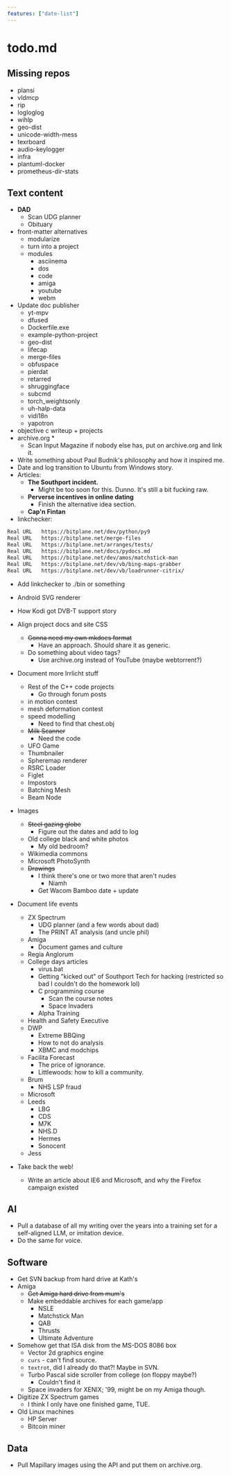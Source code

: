 ```yaml
---
features: ["date-list"]
---
```


# todo.md

## Missing repos
* plansi
* vldmcp
* rip
* logloglog
* wihlp
* geo-dist
* unicode-width-mess
* texrboard
* audio-keylogger
* infra
* plantuml-docker
* prometheus-dir-stats

## Text content
* **DAD**
  * Scan UDG planner
  * Obituary
* front-matter alternatives
  * modularize
  * turn into a project
  * modules
    * asciinema
    * dos
    * code
    * amiga
    * youtube
    * webm
* Update doc publisher
  * yt-mpv
  * dfused
  * Dockerfile.exe
  * example-python-project
  * geo-dist
  * lifecap
  * merge-files
  * obfuspace
  * pierdat
  * retarred
  * shruggingface
  * subcmd
  * torch\_weightsonly
  * uh-halp-data
  * vidi18n
  * yapotron
* objective c writeup + projects
* archive.org
  * 
  * Scan Input Magazine if nobody else has, put on archive.org and link it.
* Write something about Paul Budnik's philosophy and how it inspired me.
* Date and log transition to Ubuntu from Windows story.
* Articles:
  * __The Southport incident.__
    * Might be too soon for this. Dunno. It's still a bit fucking raw.
  * __Perverse incentives in online dating__
    * Finish the alternative idea section.
  * __Cap'n Fintan__
* linkchecker:
```txt
Real URL   https://bitplane.net/dev/python/py9
Real URL   https://bitplane.net/merge-files
Real URL   https://bitplane.net/arranges/tests/
Real URL   https://bitplane.net/docs/pydocs.md
Real URL   https://bitplane.net/dev/amos/matchstick-man
Real URL   https://bitplane.net/dev/vb/bing-maps-grabber
Real URL   https://bitplane.net/dev/vb/loadrunner-citrix/
```
  * Add linkchecker to ./bin or something
* Android SVG renderer
* How Kodi got DVB-T support story
* Align project docs and site CSS
  * ~~Gonna need my own mkdocs format~~
    * Have an approach. Should share it as generic.
  * Do something about video tags?
    * Use archive.org instead of YouTube (maybe webtorrent?)
* Document more Irrlicht stuff
  * Rest of the C++ code projects
    * Go through forum posts
  * in motion contest
  * mesh deformation contest
  * speed modelling
    * Need to find that chest.obj
  * ~~Milk Scanner~~
    * Need the code
  * UFO Game
  * Thumbnailer
  * Spheremap renderer
  * RSRC Loader
  * Figlet
  * Impostors
  * Batching Mesh
  * Beam Node

* Images
  * ~~Steel gazing globe~~
    * Figure out the dates and add to log
  * Old college black and white photos
    * My old bedroom?
  * Wikimedia commons
  * Microsoft PhotoSynth
  * ~~Drawings~~
    * I think there's one or two more that aren't nudes
      * Niamh
    * Get Wacom Bamboo date + update
* Document life events
  * ZX Spectrum
    * UDG planner (and a few words about dad)
    * The PRINT AT analysis (and uncle phil)
  * Amiga
    * Document games and culture
  * Regia Anglorum
  * College days articles
    * virus.bat
    * Getting "kicked out" of Southport Tech for hacking (restricted so bad I
      couldn't do the homework lol)
    * C programming course
      * Scan the course notes
      * Space Invaders
    * Alpha Training
  * Health and Safety Executive
  * DWP
    * Extreme BBQing
    * How to not do analysis
    * XBMC and modchips
  * Facilita Forecast
    * The price of ignorance.
    * Littlewoods: how to kill a community.
  * Brum
    * NHS LSP fraud
  * Microsoft
  * Leeds
    * LBG
    * CDS
    * M7K
    * NHS.D
    * Hermes
    * Sonocent
  * Jess

* Take back the web!
  * Write an article about IE6 and Microsoft, and why the Firefox campaign
    existed

## AI

* Pull a database of all my writing over the years into a training set for
  a self-aligned LLM, or imitation device.
* Do the same for voice.

## Software

* Get SVN backup from hard drive at Kath's
* Amiga
  * ~~Get Amiga hard drive from mum's~~
  * Make embeddable archives for each game/app
    * NSLE
    * Matchstick Man
    * QAB
    * Thrusts
    * Ultimate Adventure
* Somehow get that ISA disk from the MS-DOS 8086 box
  * Vector 2d graphics engine
  * `curs` - can't find source.
  * `textrot`, did I already do that?! Maybe in SVN.
  * Turbo Pascal side scroller from college (on floppy maybe?)
    * Couldn't find it
  * Space invaders for XENIX; '99, might be on my Amiga though.
* Digitize ZX Spectrum games
  * I think I only have one finished game, TUE.
* Old Linux machines
  * HP Server
  * Bitcoin miner

## Data

* Pull Mapillary images using the API and put them on archive.org.
